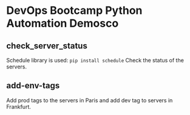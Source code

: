 # DevOps Bootcamp Python Automation Demosco

## check_server_status

Schedule library is used: `pip install schedule`
Check the status of the servers.

## add-env-tags
Add prod tags to the servers in Paris and add dev tag to servers in Frankfurt.